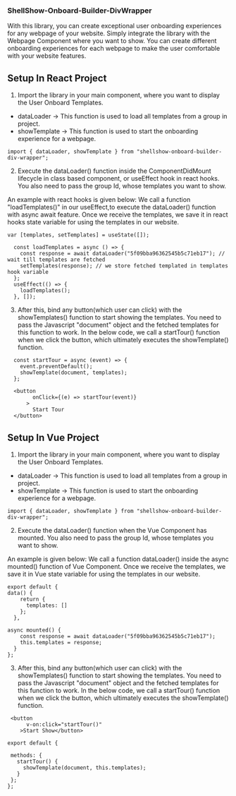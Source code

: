 ### ShellShow-Onboard-Builder-DivWrapper

With this library, you can create exceptional user onboarding experiences for any webpage of your website. Simply integrate the library with the Webpage Component where you want to show. You can create different onboarding experiences for each webpage to make the user comfortable with your website features.

## Setup In React Project

1. Import the library in your main component, where you want to display the User Onboard Templates.

- dataLoader -> This function is used to load all templates from a group in project.
- showTemplate -> This function is used to start the onboarding experience for a webpage.

```
import { dataLoader, showTemplate } from "shellshow-onboard-builder-div-wrapper";
```

2. Execute the dataLoader() function inside the ComponentDidMount lifecycle in class based component, or useEffect hook in react hooks. You also need to pass the group Id, whose templates you want to show.

An example with react hooks is given below:
We call a function "loadTemplates()" in our useEffect,to execute the dataLoader() function with async await feature. Once we receive the templates, we save it in react hooks state variable for using the templates in our website.

```
var [templates, setTemplates] = useState([]);

  const loadTemplates = async () => {
    const response = await dataLoader("5f09bba96362545b5c71eb17"); // wait till templates are fetched
    setTemplates(response); // we store fetched templated in templates hook variable
  };
  useEffect(() => {
    loadTemplates();
  }, []);
```

3. After this, bind any button(which user can click) with the showTemplates() function to start showing the templates. You need to pass the Javascript "document" object and the fetched templates for this function to work.
   In the below code, we call a startTour() function when we click the button, which ultimately executes the showTemplate() function.

```
  const startTour = async (event) => {
    event.preventDefault();
    showTemplate(document, templates);
  };
```

```
  <button
        onClick={(e) => startTour(event)}
      >
        Start Tour
  </button>

```

## Setup In Vue Project

1. Import the library in your main component, where you want to display the User Onboard Templates.

- dataLoader -> This function is used to load all templates from a group in project.
- showTemplate -> This function is used to start the onboarding experience for a webpage.

```
import { dataLoader, showTemplate } from "shellshow-onboard-builder-div-wrapper";
```

2.  Execute the dataLoader() function when the Vue Component has mounted. You also need to pass the group Id, whose templates you want to show.

An example is given below:
We call a function dataLoader() inside the async mounted() function of Vue Component. Once we receive the templates, we save it in Vue state variable for using the templates in our website.

```
export default {
data() {
    return {
      templates: []
    };
  },

async mounted() {
    const response = await dataLoader("5f09bba96362545b5c71eb17");
    this.templates = response;
  }
};
```

3. After this, bind any button(which user can click) with the showTemplates() function to start showing the templates. You need to pass the Javascript "document" object and the fetched templates for this function to work.
   In the below code, we call a startTour() function when we click the button, which ultimately executes the showTemplate() function.

```
 <button
      v-on:click="startTour()"
    >Start Show</button>
```

```
export default {

 methods: {
   startTour() {
     showTemplate(document, this.templates);
   }
 };
};

```
